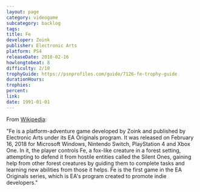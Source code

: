 ```yaml
---
layout: page
category: videogame
subcategory: backlog
tags:
title: Fe
developer: Zoink
publisher: Electronic Arts
platform: PS4
releaseDate: 2018-02-16
howlongtobeat: 8
difficulty: 2/10
trophyGuide: https://psnprofiles.com/guide/7126-fe-trophy-guide
durationHours:
trophies:
percent:
link:
date: 1991-01-01
---
```


From [Wikipedia](https://en.wikipedia.org/wiki/Fe_(video_game)):

"Fe is a platform-adventure game developed by Zoink and published by Electronic Arts under its EA Originals program. It was released on February 16, 2018 for Microsoft Windows, Nintendo Switch, PlayStation 4 and Xbox One. In it, the player controls Fe, a fox-like creature in a forest setting, attempting to defend it from hostile entities called the Silent Ones, gaining help from other forest creatures by guiding them to complete tasks and learning new abilities from those it helps. Fe is the first game in the EA Originals series, which is EA's program created to promote indie developers."
